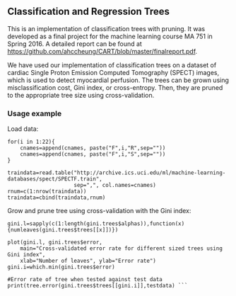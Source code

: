 ## Classification and Regression Trees

This is an implementation of classification trees with pruning. It was developed as a final project for the machine learning course MA 751 in Spring 2016. A detailed report can be found at https://github.com/ahccheung/CART/blob/master/finalreport.pdf.

We have used our implementation of classification trees on a dataset of cardiac Single Proton Emission Computed Tomography (SPECT) images, which is used to detect myocardial perfusion. The trees can be grown using misclassification cost, Gini index, or cross-entropy. Then, they are pruned to the appropriate tree size using cross-validation.

### Usage example

Load data: 
```cnames=c("y")
for(i in 1:22){
    cnames=append(cnames, paste("F",i,"R",sep=""))
    cnames=append(cnames, paste("F",i,"S",sep=""))
}
     
traindata=read.table("http://archive.ics.uci.edu/ml/machine-learning-databases/spect/SPECTF.train",
                     sep=",", col.names=cnames)
rnum=c(1:nrow(traindata))
traindata=cbind(traindata,rnum)
```
Grow and prune tree using cross-validation with the Gini index:

```gini.trees=cv.trees(traindata,gini)
gini.l=sapply(c(1:length(gini.trees$alphas)),function(x){numleaves(gini.trees$trees[[x]])})

plot(gini.l, gini.trees$error, 
    main="Cross-validated error rate for different sized trees using Gini index", 
    xlab="Number of leaves", ylab="Error rate")
gini.i=which.min(gini.trees$error)

#Error rate of tree when tested against test data
print(tree.error(gini.trees$trees[[gini.i]],testdata) ```
